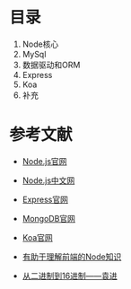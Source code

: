 # 目录

1. Node核心
2. MySql
3. 数据驱动和ORM
4. Express
5. Koa
6. 补充

# 参考文献
- [Node.js官网](https://nodejs.org/en/)

- [Node.js中文网](http://nodejs.cn/)

- [Express官网](https://www.expressjs.com.cn/)

- [MongoDB官网](https://www.mongodb.com/)

- [Koa官网](https://koa.bootcss.com/#)

- [有助于理解前端的Node知识](https://juejin.im/post/5ccacfb96fb9a03201243cb9)

- [从二进制到16进制——袁进](http://blog.yuanjin.tech/article/94)

